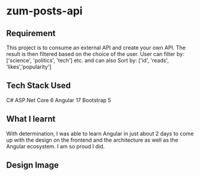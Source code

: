 # zum-posts-api
## Requirement
This project is to consume an external API and create your own API. The result is then filtered based on the choice of the user. 
User can filter by: ['science', 'politics', 'tech'] etc. and can also 
Sort by: ['id', 'reads', 'likes','popularity']

## Tech Stack Used
C# ASP.Net Core 6
Angular 17
Bootstrap 5

## What I learnt
With determination, I was able to learn Angular in just about 2 days to come up with the design on the frontend and the architecture as well as the Angular ecosystem. I am so proud I did.

## Design Image

